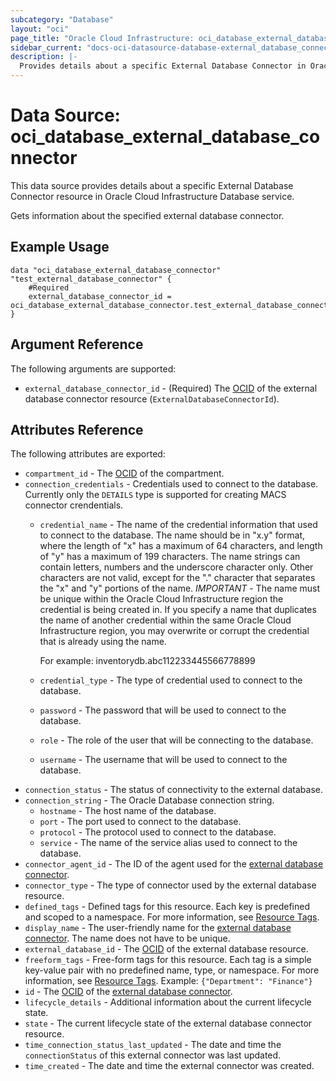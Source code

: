 ```yaml
---
subcategory: "Database"
layout: "oci"
page_title: "Oracle Cloud Infrastructure: oci_database_external_database_connector"
sidebar_current: "docs-oci-datasource-database-external_database_connector"
description: |-
  Provides details about a specific External Database Connector in Oracle Cloud Infrastructure Database service
---
```


# Data Source: oci_database_external_database_connector
This data source provides details about a specific External Database Connector resource in Oracle Cloud Infrastructure Database service.

Gets information about the specified external database connector.

## Example Usage

```hcl
data "oci_database_external_database_connector" "test_external_database_connector" {
	#Required
	external_database_connector_id = oci_database_external_database_connector.test_external_database_connector.id
}
```

## Argument Reference

The following arguments are supported:

* `external_database_connector_id` - (Required) The [OCID](https://docs.cloud.oracle.com/iaas/Content/General/Concepts/identifiers.htm) of the external database connector resource (`ExternalDatabaseConnectorId`). 


## Attributes Reference

The following attributes are exported:

* `compartment_id` - The [OCID](https://docs.cloud.oracle.com/iaas/Content/General/Concepts/identifiers.htm) of the compartment.
* `connection_credentials` - Credentials used to connect to the database. Currently only the `DETAILS` type is supported for creating MACS connector crendentials. 
	* `credential_name` - The name of the credential information that used to connect to the database. The name should be in "x.y" format, where  the length of "x" has a maximum of 64 characters, and length of "y" has a maximum of 199 characters.  The name strings can contain letters, numbers and the underscore character only. Other characters are not valid, except for  the "." character that separates the "x" and "y" portions of the name. *IMPORTANT* - The name must be unique within the Oracle Cloud Infrastructure region the credential is being created in. If you specify a name  that duplicates the name of another credential within the same Oracle Cloud Infrastructure region, you may overwrite or corrupt the credential that is already using the name.

		For example: inventorydb.abc112233445566778899 
	* `credential_type` - The type of credential used to connect to the database.
	* `password` - The password that will be used to connect to the database.
	* `role` - The role of the user that will be connecting to the database.
	* `username` - The username that will be used to connect to the database.
* `connection_status` - The status of connectivity to the external database.
* `connection_string` - The Oracle Database connection string. 
	* `hostname` - The host name of the database.
	* `port` - The port used to connect to the database.
	* `protocol` - The protocol used to connect to the database.
	* `service` - The name of the service alias used to connect to the database.
* `connector_agent_id` - The ID of the agent used for the [external database connector](https://docs.cloud.oracle.com/iaas/api/#/en/database/latest/datatypes/CreateExternalDatabaseConnectorDetails). 
* `connector_type` - The type of connector used by the external database resource.
* `defined_tags` - Defined tags for this resource. Each key is predefined and scoped to a namespace. For more information, see [Resource Tags](https://docs.cloud.oracle.com/iaas/Content/General/Concepts/resourcetags.htm). 
* `display_name` - The user-friendly name for the [external database connector](https://docs.cloud.oracle.com/iaas/api/#/en/database/latest/datatypes/CreateExternalDatabaseConnectorDetails). The name does not have to be unique. 
* `external_database_id` - The [OCID](https://docs.cloud.oracle.com/iaas/Content/General/Concepts/identifiers.htm) of the external database resource.
* `freeform_tags` - Free-form tags for this resource. Each tag is a simple key-value pair with no predefined name, type, or namespace. For more information, see [Resource Tags](https://docs.cloud.oracle.com/iaas/Content/General/Concepts/resourcetags.htm).  Example: `{"Department": "Finance"}` 
* `id` - The [OCID](https://docs.cloud.oracle.com/iaas/Content/General/Concepts/identifiers.htm) of the [external database connector](https://docs.cloud.oracle.com/iaas/api/#/en/database/latest/datatypes/CreateExternalDatabaseConnectorDetails). 
* `lifecycle_details` - Additional information about the current lifecycle state.
* `state` - The current lifecycle state of the external database connector resource.
* `time_connection_status_last_updated` - The date and time the `connectionStatus` of this external connector was last updated.
* `time_created` - The date and time the external connector was created.

